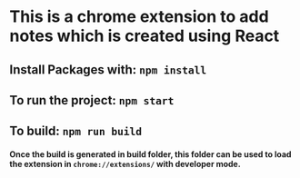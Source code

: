 # This is a chrome extension to add notes which is created using React

## Install Packages with: `npm install`

## To run the project: `npm start`

## To build: `npm run build`

#### Once the build is generated in build folder, this folder can be used to load the extension in `chrome://extensions/` with developer mode.
